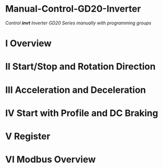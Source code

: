 # Manual-Control-GD20-Inverter
*Control **invt** Inverter GD20 Series manually with programming groups*

# I   Overview
# II  Start/Stop and Rotation Direction 
# III Acceleration and Deceleration
# IV  Start with Profile and DC Braking
# V   Register
# VI  Modbus Overview
